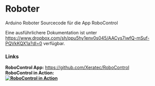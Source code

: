 # Roboter
Arduino Roboter Sourcecode für die App RoboControl

Eine ausführlichere Dokumentation ist unter https://www.dropbox.com/sh/ppu5hy1env0s045/AACys7iwfQ-mSuf-PQVkKQX1a?dl=0 verfügbar.

### Links
<b>RoboControl App:</b> https://github.com/Xeratec/RoboControl
<br />
<b>RoboControl in Action:<br />
[![RoboControl in Action](http://img.youtube.com/vi/zipDowhP6f8/0.jpg)](http://www.youtube.com/watch?v=zipDowhP6f8)

